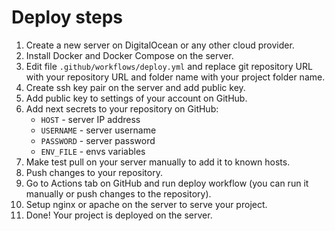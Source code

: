 # Deploy steps
1. Create a new server on DigitalOcean or any other cloud provider.
2. Install Docker and Docker Compose on the server.
3. Edit file `.github/workflows/deploy.yml` and replace git repository URL with your repository URL and folder name with your project folder name.
4. Create ssh key pair on the server and add public key.
5. Add public key to settings of your account on GitHub.
6. Add next secrets to your repository on GitHub:
   - `HOST` - server IP address
   - `USERNAME` - server username
   - `PASSWORD` - server password
   - `ENV_FILE` - envs variables
7. Make test pull on your server manually to add it to known hosts.
8. Push changes to your repository.
9. Go to Actions tab on GitHub and run deploy workflow (you can run it manually or push changes to the repository).
10. Setup nginx or apache on the server to serve your project.
11. Done! Your project is deployed on the server.
